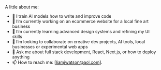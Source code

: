 A little about me: 

- 🤖 I train AI models how to write and improve code  
- 🔭 I’m currently working on an ecommerce website for a local fine art business  
- 🌱 I’m currently learning advanced design systems and refining my UI skills  
- 👯 I’m looking to collaborate on creative dev projects, AI tools, local businesses or experimental web apps  
- 💬 Ask me about full stack development, React, Next.js, or how to deploy anything  
- 📫 How to reach me: [liamjwatson@aol.com]. 
